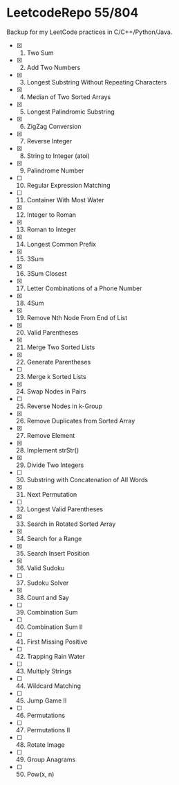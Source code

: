 # LeetcodeRepo 55/804
Backup for my LeetCode practices in C/C++/Python/Java.

- [x] 1. Two Sum    		                                <!-- 38.2%	Easy -->	
- [x] 2. Add Two Numbers    		                        <!--28.7%	Medium-->
- [x] 3. Longest Substring Without Repeating Characters     <!--24.7%	Medium-->	
- [x] 4. Median of Two Sorted Arrays    		            <!--23.2%	Hard-->	
- [x] 5. Longest Palindromic Substring    		            <!--25.4%	Medium-->	
- [x] 6. ZigZag Conversion    		                        <!--27.5%	Medium	-->
- [x] 7. Reverse Integer    		                        <!--24.4%	Easy	-->
- [x] 8. String to Integer (atoi)    		                <!--14.1%	Medium	-->
- [x] 9. Palindrome Number    		                        <!--36.2%	Easy	-->
- [ ] 10. Regular Expression Matching    		            <!--24.3%	Hard	-->
- [ ] 11. Container With Most Water    		                <!--37.2%	Medium	-->
- [x] 12. Integer to Roman    		                        <!--46.4%	Medium	-->
- [x] 13. Roman to Integer    		                        <!--48.3%	Easy	-->
- [x] 14. Longest Common Prefix    		                    <!--31.6%	Easy	-->
- [x] 15. 3Sum    		                                    <!--21.8%	Medium	-->
- [x] 16. 3Sum Closest    		                            <!--31.8%	Medium	-->
- [x] 17. Letter Combinations of a Phone Number    		    <!--36.8%	Medium	-->
- [x] 18. 4Sum    		                                    <!--27.6%	Medium	-->
- [x] 19. Remove Nth Node From End of List    		        <!--34.0%	Medium	-->
- [x] 20. Valid Parentheses    		                        <!--34.1%	Easy	-->
- [x] 21. Merge Two Sorted Lists    		                <!--41.5%	Easy	-->
- [x] 22. Generate Parentheses    		                    <!--48.4%	Medium	-->
- [ ] 23. Merge k Sorted Lists    		                    <!--28.4%	Hard	-->
- [x] 24. Swap Nodes in Pairs    		                    <!--39.4%	Medium	-->
- [ ] 25. Reverse Nodes in k-Group    		                <!--31.9%	Hard	-->
- [x] 26. Remove Duplicates from Sorted Array    		    <!--36.6%	Easy	-->
- [x] 27. Remove Element    		                        <!--41.0%	Easy	-->
- [x] 28. Implement strStr()    		                    <!--29.1%	Easy	-->
- [x] 29. Divide Two Integers    		                    <!--15.7%	Medium	-->
- [ ] 30. Substring with Concatenation of All Words    		<!--22.3%	Hard	-->
- [x] 31. Next Permutation    		                        <!--29.1%	Medium	-->
- [ ] 32. Longest Valid Parentheses    		                <!--23.3%	Hard	-->
- [x] 33. Search in Rotated Sorted Array    		        <!--31.9%	Medium  -->
- [x] 34. Search for a Range    		                    <!--31.7%	Medium	-->
- [x] 35. Search Insert Position    		                <!--40.0%	Easy	-->
- [x] 36. Valid Sudoku    		                            <!--37.9%	Medium	-->
- [ ] 37. Sudoku Solver    		                            <!--32.3%	Hard	-->
- [x] 38. Count and Say    		                            <!--36.9%	Easy	-->
- [ ] 39. Combination Sum    		                        <!--41.8%	Medium	-->
- [ ] 40. Combination Sum II    		                    <!--36.3%	Medium	-->
- [ ] 41. First Missing Positive    		                <!--26.0%	Hard	-->
- [ ] 42. Trapping Rain Water    		                    <!--37.8%	Hard	-->
- [ ] 43. Multiply Strings    		                        <!--28.1%	Medium	-->
- [ ] 44. Wildcard Matching    		                        <!--21.1%	Hard	-->
- [ ] 45. Jump Game II    		                            <!--26.1%	Hard	-->
- [ ] 46. Permutations    		                            <!--47.7%	Medium	-->
- [ ] 47. Permutations II    		                        <!--35.4%	Medium	-->
- [ ] 48. Rotate Image    		                            <!--42.2%	Medium	-->
- [ ] 49. Group Anagrams    		                        <!--38.9%	Medium	-->
- [ ] 50. Pow(x, n)    